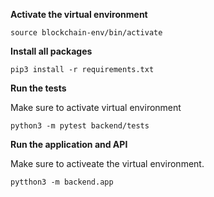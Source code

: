 **Activate the virtual environment**

```
source blockchain-env/bin/activate
```


**Install all packages**

```
pip3 install -r requirements.txt
```

**Run the tests**

Make sure to activate virtual environment

```
python3 -m pytest backend/tests
```

**Run the application and API**

Make sure to activeate the virtual environment.

```
pytthon3 -m backend.app
```
